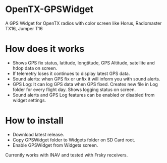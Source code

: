 # OpenTX-GPSWidget
A GPS Widget for OpenTX radios with color screen like Horus, Radiomaster TX16, Jumper T16

# How does it works
- Shows GPS fix status, latitude, longtitude, GPS Altitude, satellite and hdop data on screen.
- If telemetry loses it continues to display latest GPS data.
- Sound alerts: when GPS fix or unfix it will inform you with sound alerts. 
- GPS Log: 
    It can log GPS data when GPS fixed. 
    Creates new file in Log folder for every flight day.
    Shows logging status on screen.
- Sound alerts and GPS Log features can be enabled or disabled from widget settings.

# How to install
- Download latest release.
- Copy GPSWidget folder to Widgets folder on SD Card root.
- Enable GPSWidget from Widgets screen.

Currently works with INAV and tested with Frsky receivers.
